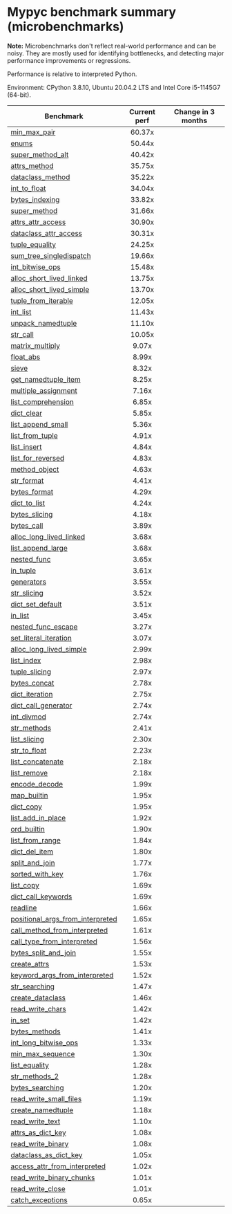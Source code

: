 # Mypyc benchmark summary (microbenchmarks)

**Note:** Microbenchmarks don't reflect real-world performance and can be noisy.
           They are mostly used for identifying bottlenecks, and detecting major performance
           improvements or regressions.

Performance is relative to interpreted Python.

Environment: CPython 3.8.10, Ubuntu 20.04.2 LTS and Intel Core i5-1145G7 (64-bit).

| Benchmark | Current perf | Change in 3 months |
| --- | :---: | :---: |
| [min_max_pair](benchmarks/min_max_pair.md) | 60.37x |  |
| [enums](benchmarks/enums.md) | 50.44x |  |
| [super_method_alt](benchmarks/super_method_alt.md) | 40.42x |  |
| [attrs_method](benchmarks/attrs_method.md) | 35.75x |  |
| [dataclass_method](benchmarks/dataclass_method.md) | 35.22x |  |
| [int_to_float](benchmarks/int_to_float.md) | 34.04x |  |
| [bytes_indexing](benchmarks/bytes_indexing.md) | 33.82x |  |
| [super_method](benchmarks/super_method.md) | 31.66x |  |
| [attrs_attr_access](benchmarks/attrs_attr_access.md) | 30.90x |  |
| [dataclass_attr_access](benchmarks/dataclass_attr_access.md) | 30.31x |  |
| [tuple_equality](benchmarks/tuple_equality.md) | 24.25x |  |
| [sum_tree_singledispatch](benchmarks/sum_tree_singledispatch.md) | 19.66x |  |
| [int_bitwise_ops](benchmarks/int_bitwise_ops.md) | 15.48x |  |
| [alloc_short_lived_linked](benchmarks/alloc_short_lived_linked.md) | 13.75x |  |
| [alloc_short_lived_simple](benchmarks/alloc_short_lived_simple.md) | 13.70x |  |
| [tuple_from_iterable](benchmarks/tuple_from_iterable.md) | 12.05x |  |
| [int_list](benchmarks/int_list.md) | 11.43x |  |
| [unpack_namedtuple](benchmarks/unpack_namedtuple.md) | 11.10x |  |
| [str_call](benchmarks/str_call.md) | 10.05x |  |
| [matrix_multiply](benchmarks/matrix_multiply.md) | 9.07x |  |
| [float_abs](benchmarks/float_abs.md) | 8.99x |  |
| [sieve](benchmarks/sieve.md) | 8.32x |  |
| [get_namedtuple_item](benchmarks/get_namedtuple_item.md) | 8.25x |  |
| [multiple_assignment](benchmarks/multiple_assignment.md) | 7.16x |  |
| [list_comprehension](benchmarks/list_comprehension.md) | 6.85x |  |
| [dict_clear](benchmarks/dict_clear.md) | 5.85x |  |
| [list_append_small](benchmarks/list_append_small.md) | 5.36x |  |
| [list_from_tuple](benchmarks/list_from_tuple.md) | 4.91x |  |
| [list_insert](benchmarks/list_insert.md) | 4.84x |  |
| [list_for_reversed](benchmarks/list_for_reversed.md) | 4.83x |  |
| [method_object](benchmarks/method_object.md) | 4.63x |  |
| [str_format](benchmarks/str_format.md) | 4.41x |  |
| [bytes_format](benchmarks/bytes_format.md) | 4.29x |  |
| [dict_to_list](benchmarks/dict_to_list.md) | 4.24x |  |
| [bytes_slicing](benchmarks/bytes_slicing.md) | 4.18x |  |
| [bytes_call](benchmarks/bytes_call.md) | 3.89x |  |
| [alloc_long_lived_linked](benchmarks/alloc_long_lived_linked.md) | 3.68x |  |
| [list_append_large](benchmarks/list_append_large.md) | 3.68x |  |
| [nested_func](benchmarks/nested_func.md) | 3.65x |  |
| [in_tuple](benchmarks/in_tuple.md) | 3.61x |  |
| [generators](benchmarks/generators.md) | 3.55x |  |
| [str_slicing](benchmarks/str_slicing.md) | 3.52x |  |
| [dict_set_default](benchmarks/dict_set_default.md) | 3.51x |  |
| [in_list](benchmarks/in_list.md) | 3.45x |  |
| [nested_func_escape](benchmarks/nested_func_escape.md) | 3.27x |  |
| [set_literal_iteration](benchmarks/set_literal_iteration.md) | 3.07x |  |
| [alloc_long_lived_simple](benchmarks/alloc_long_lived_simple.md) | 2.99x |  |
| [list_index](benchmarks/list_index.md) | 2.98x |  |
| [tuple_slicing](benchmarks/tuple_slicing.md) | 2.97x |  |
| [bytes_concat](benchmarks/bytes_concat.md) | 2.78x |  |
| [dict_iteration](benchmarks/dict_iteration.md) | 2.75x |  |
| [dict_call_generator](benchmarks/dict_call_generator.md) | 2.74x |  |
| [int_divmod](benchmarks/int_divmod.md) | 2.74x |  |
| [str_methods](benchmarks/str_methods.md) | 2.41x |  |
| [list_slicing](benchmarks/list_slicing.md) | 2.30x |  |
| [str_to_float](benchmarks/str_to_float.md) | 2.23x |  |
| [list_concatenate](benchmarks/list_concatenate.md) | 2.18x |  |
| [list_remove](benchmarks/list_remove.md) | 2.18x |  |
| [encode_decode](benchmarks/encode_decode.md) | 1.99x |  |
| [map_builtin](benchmarks/map_builtin.md) | 1.95x |  |
| [dict_copy](benchmarks/dict_copy.md) | 1.95x |  |
| [list_add_in_place](benchmarks/list_add_in_place.md) | 1.92x |  |
| [ord_builtin](benchmarks/ord_builtin.md) | 1.90x |  |
| [list_from_range](benchmarks/list_from_range.md) | 1.84x |  |
| [dict_del_item](benchmarks/dict_del_item.md) | 1.80x |  |
| [split_and_join](benchmarks/split_and_join.md) | 1.77x |  |
| [sorted_with_key](benchmarks/sorted_with_key.md) | 1.76x |  |
| [list_copy](benchmarks/list_copy.md) | 1.69x |  |
| [dict_call_keywords](benchmarks/dict_call_keywords.md) | 1.69x |  |
| [readline](benchmarks/readline.md) | 1.66x |  |
| [positional_args_from_interpreted](benchmarks/positional_args_from_interpreted.md) | 1.65x |  |
| [call_method_from_interpreted](benchmarks/call_method_from_interpreted.md) | 1.61x |  |
| [call_type_from_interpreted](benchmarks/call_type_from_interpreted.md) | 1.56x |  |
| [bytes_split_and_join](benchmarks/bytes_split_and_join.md) | 1.55x |  |
| [create_attrs](benchmarks/create_attrs.md) | 1.53x |  |
| [keyword_args_from_interpreted](benchmarks/keyword_args_from_interpreted.md) | 1.52x |  |
| [str_searching](benchmarks/str_searching.md) | 1.47x |  |
| [create_dataclass](benchmarks/create_dataclass.md) | 1.46x |  |
| [read_write_chars](benchmarks/read_write_chars.md) | 1.42x |  |
| [in_set](benchmarks/in_set.md) | 1.42x |  |
| [bytes_methods](benchmarks/bytes_methods.md) | 1.41x |  |
| [int_long_bitwise_ops](benchmarks/int_long_bitwise_ops.md) | 1.33x |  |
| [min_max_sequence](benchmarks/min_max_sequence.md) | 1.30x |  |
| [list_equality](benchmarks/list_equality.md) | 1.28x |  |
| [str_methods_2](benchmarks/str_methods_2.md) | 1.28x |  |
| [bytes_searching](benchmarks/bytes_searching.md) | 1.20x |  |
| [read_write_small_files](benchmarks/read_write_small_files.md) | 1.19x |  |
| [create_namedtuple](benchmarks/create_namedtuple.md) | 1.18x |  |
| [read_write_text](benchmarks/read_write_text.md) | 1.10x |  |
| [attrs_as_dict_key](benchmarks/attrs_as_dict_key.md) | 1.08x |  |
| [read_write_binary](benchmarks/read_write_binary.md) | 1.08x |  |
| [dataclass_as_dict_key](benchmarks/dataclass_as_dict_key.md) | 1.05x |  |
| [access_attr_from_interpreted](benchmarks/access_attr_from_interpreted.md) | 1.02x |  |
| [read_write_binary_chunks](benchmarks/read_write_binary_chunks.md) | 1.01x |  |
| [read_write_close](benchmarks/read_write_close.md) | 1.01x |  |
| [catch_exceptions](benchmarks/catch_exceptions.md) | 0.65x |  |
